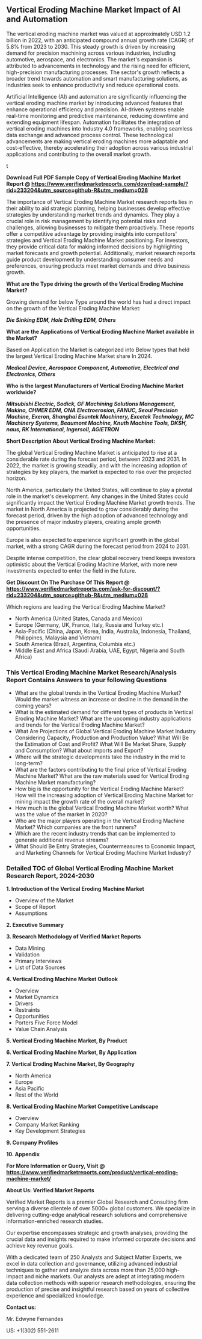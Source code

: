 <h2>Vertical Eroding Machine Market Impact of AI and Automation</h2><p>The vertical eroding machine market was valued at approximately USD 1.2 billion in 2022, with an anticipated compound annual growth rate (CAGR) of 5.8% from 2023 to 2030. This steady growth is driven by increasing demand for precision machining across various industries, including automotive, aerospace, and electronics. The market's expansion is attributed to advancements in technology and the rising need for efficient, high-precision manufacturing processes. The sector's growth reflects a broader trend towards automation and smart manufacturing solutions, as industries seek to enhance productivity and reduce operational costs.</p><p>Artificial Intelligence (AI) and automation are significantly influencing the vertical eroding machine market by introducing advanced features that enhance operational efficiency and precision. AI-driven systems enable real-time monitoring and predictive maintenance, reducing downtime and extending equipment lifespan. Automation facilitates the integration of vertical eroding machines into Industry 4.0 frameworks, enabling seamless data exchange and advanced process control. These technological advancements are making vertical eroding machines more adaptable and cost-effective, thereby accelerating their adoption across various industrial applications and contributing to the overall market growth.</p>t</p><p id="" class=""><strong>Download Full PDF Sample Copy of Vertical Eroding Machine Market Report @ <a href="https://www.verifiedmarketreports.com/download-sample/?rid=233204&utm_source=github-R&utm_medium=028" target="_blank">https://www.verifiedmarketreports.com/download-sample/?rid=233204&utm_source=github-R&utm_medium=028</a></strong></p><p>The importance of&nbsp;Vertical Eroding Machine Market research reports lies in their ability to aid strategic planning, helping businesses develop effective strategies by understanding market trends and dynamics. They play a crucial role in risk management by identifying potential risks and challenges, allowing businesses to mitigate them proactively. These reports offer a competitive advantage by providing insights into competitors' strategies and Vertical Eroding Machine Market positioning. For investors, they provide critical data for making informed decisions by highlighting market forecasts and growth potential. Additionally, market research reports guide product development by understanding consumer needs and preferences, ensuring products meet market demands and drive business growth.</p><p><strong>What are the&nbsp;Type driving the growth of the Vertical Eroding Machine Market?</strong></p><p id="" class="">Growing demand for below Type around the world has had a direct impact on the growth of the Vertical Eroding Machine Market:</p><em><strong>Die Sinking EDM, Hole Drilling EDM, Others</strong></em></p><strong>What are the&nbsp;Applications&nbsp;of Vertical Eroding Machine Market available in the Market?</strong></p><p id="" class="">Based on Application the Market is categorized into Below types that held the largest Vertical Eroding Machine Market share In 2024.</p><em><strong>Medical Device, Aerospace Component, Automotive, Electrical and Electronics, Others</strong></em></p><strong>Who is the largest Manufacturers of Vertical Eroding Machine Market worldwide?</strong></p><p><em><strong>Mitsubishi Electric, Sodick, GF Machining Solutions Management, Makino, CHMER EDM, ONA Electroerosion, FANUC, Seoul Precision Machine, Exeron, Shanghai Esuntek Machinery, Excetek Technology, MC Machinery Systems, Beaumont Machine, Knuth Machine Tools, DKSH, naus, RK International, Ingersoll, AGIETRON</strong></em></p><p id="" class=""><strong>Short Description About Vertical Eroding Machine Market:</strong></p><p>The global Vertical Eroding Machine Market is anticipated to rise at a considerable rate during the forecast period, between 2023 and 2031. In 2022, the market is growing steadily, and with the increasing adoption of strategies by key players, the market is expected to rise over the projected horizon.</p><p>North America, particularly the United States, will continue to play a pivotal role in the market's development. Any changes in the United States could significantly impact the Vertical Eroding Machine Market growth trends. The market in North America is projected to grow considerably during the forecast period, driven by the high adoption of advanced technology and the presence of major industry players, creating ample growth opportunities.</p><p>Europe is also expected to experience significant growth in the global market, with a strong CAGR during the forecast period from 2024 to 2031.</p><p>Despite intense competition, the clear global recovery trend keeps investors optimistic about the Vertical Eroding Machine Market, with more new investments expected to enter the field in the future.</p><p id="" class=""><strong>Get Discount On The Purchase Of This Report @ <a href="https://www.verifiedmarketreports.com/ask-for-discount/?rid=233204&utm_source=github-R&utm_medium=028" target="_blank">https://www.verifiedmarketreports.com/ask-for-discount/?rid=233204&utm_source=github-R&utm_medium=028</a></strong></p>Which regions are leading the Vertical Eroding Machine Market?</p><ul><li>North America (United States, Canada and Mexico)</li><li>Europe (Germany, UK, France, Italy, Russia and Turkey etc.)</li><li>Asia-Pacific (China, Japan, Korea, India, Australia, Indonesia, Thailand, Philippines, Malaysia and Vietnam)</li><li>South America (Brazil, Argentina, Columbia etc.)</li><li>Middle East and Africa (Saudi Arabia, UAE, Egypt, Nigeria and South Africa)</li></ul><h3 id="" class="">This Vertical Eroding Machine Market Research/Analysis Report Contains Answers to your following Questions</h3><ul><li>What are the global trends in the Vertical Eroding Machine Market? Would the market witness an increase or decline in the demand in the coming years?</li><li>What is the estimated demand for different types of products in Vertical Eroding Machine Market? What are the upcoming industry applications and trends for the Vertical Eroding Machine Market?</li><li>What Are Projections of Global Vertical Eroding Machine Market Industry Considering Capacity, Production and Production Value? What Will Be the Estimation of Cost and Profit? What Will Be Market Share, Supply and Consumption? What about imports and Export?</li><li>Where will the strategic developments take the industry in the mid to long-term?</li><li>What are the factors contributing to the final price of Vertical Eroding Machine Market? What are the raw materials used for Vertical Eroding Machine Market manufacturing?</li><li>How big is the opportunity for the Vertical Eroding Machine Market? How will the increasing adoption of Vertical Eroding Machine Market for mining impact the growth rate of the overall market?</li><li>How much is the global Vertical Eroding Machine Market worth? What was the value of the market In 2020?</li><li>Who are the major players operating in the Vertical Eroding Machine Market? Which companies are the front runners?</li><li>Which are the recent industry trends that can be implemented to generate additional revenue streams?</li><li>What Should Be Entry Strategies, Countermeasures to Economic Impact, and Marketing Channels for Vertical Eroding Machine Market Industry?</li></ul><h3 id="" class="">Detailed TOC of Global Vertical Eroding Machine Market Research Report, 2024-2030</h3><p id="" class=""><strong>1. Introduction of the Vertical Eroding Machine Market</strong></p><ul><li>Overview of the Market</li><li>Scope of Report</li><li>Assumptions</li></ul><p id="" class=""><strong>2. Executive Summary</strong></p><p id="" class=""><strong>3. Research Methodology of Verified Market Reports</strong></p><ul><li>Data Mining</li><li>Validation</li><li>Primary Interviews</li><li>List of Data Sources</li></ul><p id="" class=""><strong>4. Vertical Eroding Machine Market Outlook</strong></p><ul><li>Overview</li><li>Market Dynamics</li><li>Drivers</li><li>Restraints</li><li>Opportunities</li><li>Porters Five Force Model</li><li>Value Chain Analysis</li></ul><p id="" class=""><strong>5. Vertical Eroding Machine Market, By Product</strong></p><p id="" class=""><strong>6. Vertical Eroding Machine Market, By Application</strong></p><p id="" class=""><strong>7. Vertical Eroding Machine Market, By Geography</strong></p><ul><li>North America</li><li>Europe</li><li>Asia Pacific</li><li>Rest of the World</li></ul><p id="" class=""><strong>8. Vertical Eroding Machine Market Competitive Landscape</strong></p><ul><li>Overview</li><li>Company Market Ranking</li><li>Key Development Strategies</li></ul><p id="" class=""><strong>9. Company Profiles</strong></p><p id="" class=""><strong>10. Appendix</strong></p><p id="" class=""><strong>For More Information or Query, Visit @ <a href="https://www.verifiedmarketreports.com/product/vertical-eroding-machine-market/" target="_blank">https://www.verifiedmarketreports.com/product/vertical-eroding-machine-market/</a></strong></p><p id="" class=""><strong>About Us: Verified Market Reports</strong></p><p id="" class="">Verified Market Reports is a premier Global Research and Consulting firm serving a diverse clientele of over 5000+ global customers. We specialize in delivering cutting-edge analytical research solutions and comprehensive information-enriched research studies.</p><p id="" class="">Our expertise encompasses strategic and growth analyses, providing the crucial data and insights required to make informed corporate decisions and achieve key revenue goals.</p><p id="" class="">With a dedicated team of 250 Analysts and Subject Matter Experts, we excel in data collection and governance, utilizing advanced industrial techniques to gather and analyze data across more than 25,000 high-impact and niche markets. Our analysts are adept at integrating modern data collection methods with superior research methodologies, ensuring the production of precise and insightful research based on years of collective experience and specialized knowledge.</p><p id="" class=""><strong>Contact us:</strong></p><p id="" class="">Mr. Edwyne Fernandes</p><p id="" class="">US: +1(302) 551-2611</p>